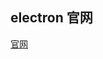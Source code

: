 ## electron 官网
[官网](https://www.electronjs.org/)
[](https://juejin.cn/post/7015476516196712462)
[](https://blog.csdn.net/weixin_34162695/article/details/91461372)
